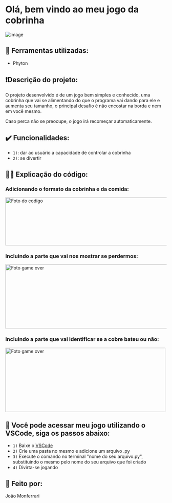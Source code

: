 # Olá, bem vindo ao meu jogo da cobrinha

![image](https://github.com/user-attachments/assets/f83279fa-dd7d-4aed-b15a-a9d33fa90e02)

## :hammer: Ferramentas utilizadas:

* Phyton

## ❗Descrição do projeto:

O projeto desenvolvido é de um jogo bem simples e conhecido, uma cobrinha que vai se alimentando do que o programa vai dando para ele e aumenta seu tamanho, o principal desafio é não encostar na borda e nem em você mesmo.

Caso perca não se preocupe, o jogo irá recomeçar automaticamente. 

## ✔️ Funcionalidades:

- `1)`: dar ao usuário a capacidade de controlar a cobrinha
- `2)`: se divertir

## 🍷🗿 Explicação do código:

### Adicionando o formato da cobrinha e da comida:

<img src="https://github.com/user-attachments/assets/8abc4bca-af08-43b3-b5bc-6151dce6511e" alt="Foto do codigo" width="950" height="150">

### Incluindo a parte que vai nos mostrar se perdermos:

<img src="https://github.com/user-attachments/assets/a8889c7f-4ba2-4670-9b26-a4bd94cbbf79" alt="Foto game over" width="950" height="200" >

### Incluindo a parte que vai identificar se a cobre bateu ou não:

<img src="https://github.com/user-attachments/assets/b246b540-e108-4e22-a3e2-d866ba4fdeca" alt="Foto game over" width="500" height="200" > 
  
## 🔗 Você pode acessar meu jogo utilizando o VSCode, siga os passos abaixo:
- `1)` Baixe o [VSCode](https://code.visualstudio.com/)
- `2)` Crie uma pasta no mesmo e adicione um arquivo .py
- `3)` Execute o comando no terminal "nome do seu arquivo.py", substituindo o mesmo pelo nome do seu arquivo que foi criado
- `4)` Divirta-se jogando

## 🔧 Feito por:

João Monferrari
